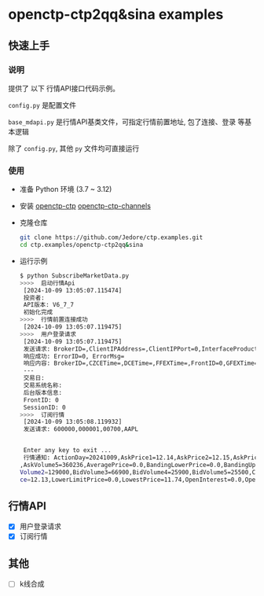 # openctp-ctp2qq&sina examples

## 快速上手

### 说明

提供了 以下 行情API接口代码示例。

`config.py` 是配置文件

`base_mdapi.py` 是行情API基类文件，可指定行情前置地址, 包了连接、登录 等基本逻辑

除了 `config.py`, 其他 `py` 文件均可直接运行

### 使用

- 准备 Python 环境 (3.7 ~ 3.12)
- 安装 [openctp-ctp](https://github.com/openctp/openctp-ctp-python)  [openctp-ctp-channels](https://github.com/Jedore/openctp-ctp-channels)
- 克隆仓库
    ```bash
    git clone https://github.com/Jedore/ctp.examples.git
    cd ctp.examples/openctp-ctp2qq&sina
    ```

- 运行示例
  ```bash
  $ python SubscribeMarketData.py
  >>>>  启动行情Api
   [2024-10-09 13:05:07.115474]
   投资者:
   API版本: V6_7_7
   初始化完成
  >>>>  行情前置连接成功
   [2024-10-09 13:05:07.119475]
  >>>>  用户登录请求
   [2024-10-09 13:05:07.119475]
   发送请求: BrokerID=,ClientIPAddress=,ClientIPPort=0,InterfaceProductInfo=,LoginRemark=,MacAddress=,ProtocolInfo=,TradingDay=,UserID=,UserProductInfo=
   响应成功: ErrorID=0, ErrorMsg=
   响应内容: BrokerID=,CZCETime=,DCETime=,FFEXTime=,FrontID=0,GFEXTime=,INETime=,LoginTime=,MaxOrderRef=,SHFETime=,SessionID=0,SysVersion=,SystemName=,TradingDay=,UserID=
   ---
   交易日:
   交易系统名称:
   后台版本信息:
   FrontID: 0
   SessionID: 0
  >>>>  订阅行情
   [2024-10-09 13:05:08.119932]
   发送请求: 600000,000001,00700,AAPL


   Enter any key to exit ...
   行情通知: ActionDay=20241009,AskPrice1=12.14,AskPrice2=12.15,AskPrice3=12.16,AskPrice4=12.17,AskPrice5=12.18,AskVolume1=77700,AskVolume2=235100,AskVolume3=35700,AskVolume4=134400
  ,AskVolume5=360236,AveragePrice=0.0,BandingLowerPrice=0.0,BandingUpperPrice=0.0,BidPrice1=12.13,BidPrice2=12.12,BidPrice3=12.11,BidPrice4=12.1,BidPrice5=12.09,BidVolume1=23200,Bid
  Volume2=129000,BidVolume3=66900,BidVolume4=25900,BidVolume5=25500,ClosePrice=0.0,CurrDelta=0.0,ExchangeID=SZSE,ExchangeInstID=000001,HighestPrice=12.63,InstrumentID=000001,LastPri
  ce=12.13,LowerLimitPrice=0.0,LowestPrice=11.74,OpenInterest=0.0,OpenPrice=12.63,PreClosePrice=12.88,PreDelta=0.0,PreOpenInterest=0.0,PreSettlementPrice=0.0,SettlementPrice=0.0,TradingDay=20241009,Turnover=3518230343.26,UpdateMillisec=0,UpdateTime=13:04:51,UpperLimitPrice=0.0,Volume=288498599
  ```

## 行情API

- [x] 用户登录请求
- [x] 订阅行情

## 其他

- [ ] k线合成